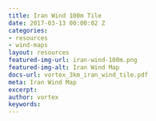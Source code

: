 ```yaml
---
title: Iran Wind 100m Tile
date: 2017-03-13 00:00:02 Z
categories:
- resources
- wind-maps
layout: resources
featured-img-url: iran-wind-100m.png
featured-img-alt: Iran Wind Map
docs-url: vortex_3km_iran_wind_tile.pdf
meta: Iran Wind Map
excerpt: 
author: vortex
keywords: 
---
```

